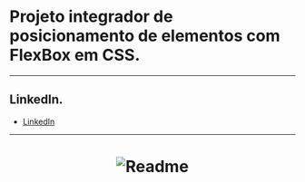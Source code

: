 # Projeto integrador de posicionamento de elementos com FlexBox em CSS.

---
## LinkedIn.

* [LinkedIn](https://www.linkedin.com/in/allyson-santos-104a44237/)

---

<h1 align="center">
   <img alt="Readme" title="Readme" src="./img/Ladding-Page.jpeg">
</h1>